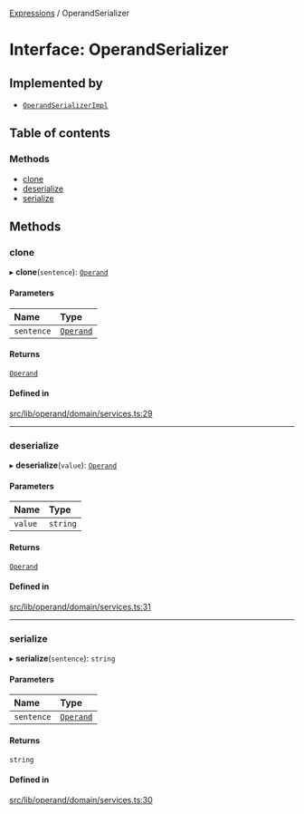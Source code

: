 [Expressions](../README.md) / OperandSerializer

# Interface: OperandSerializer

## Implemented by

- [`OperandSerializerImpl`](../classes/OperandSerializerImpl.md)

## Table of contents

### Methods

- [clone](OperandSerializer.md#clone)
- [deserialize](OperandSerializer.md#deserialize)
- [serialize](OperandSerializer.md#serialize)

## Methods

### clone

▸ **clone**(`sentence`): [`Operand`](../classes/Operand.md)

#### Parameters

| Name | Type |
| :------ | :------ |
| `sentence` | [`Operand`](../classes/Operand.md) |

#### Returns

[`Operand`](../classes/Operand.md)

#### Defined in

[src/lib/operand/domain/services.ts:29](https://github.com/data7expressions/3xpr/blob/2c0e61c034cb60bff8ac419f4ab59027dc3bdc28/src/lib/operand/domain/services.ts#L29)

___

### deserialize

▸ **deserialize**(`value`): [`Operand`](../classes/Operand.md)

#### Parameters

| Name | Type |
| :------ | :------ |
| `value` | `string` |

#### Returns

[`Operand`](../classes/Operand.md)

#### Defined in

[src/lib/operand/domain/services.ts:31](https://github.com/data7expressions/3xpr/blob/2c0e61c034cb60bff8ac419f4ab59027dc3bdc28/src/lib/operand/domain/services.ts#L31)

___

### serialize

▸ **serialize**(`sentence`): `string`

#### Parameters

| Name | Type |
| :------ | :------ |
| `sentence` | [`Operand`](../classes/Operand.md) |

#### Returns

`string`

#### Defined in

[src/lib/operand/domain/services.ts:30](https://github.com/data7expressions/3xpr/blob/2c0e61c034cb60bff8ac419f4ab59027dc3bdc28/src/lib/operand/domain/services.ts#L30)

